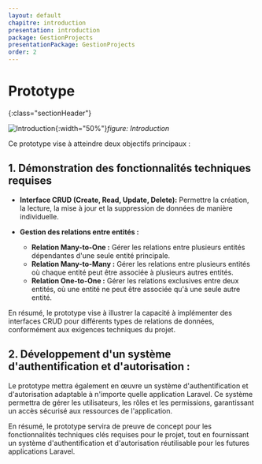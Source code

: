 ```yaml
---
layout: default
chapitre: introduction
presentation: introduction
package: GestionProjects
presentationPackage: GestionProjects
order: 2
---
```


# Prototype 
{:class="sectionHeader"}

<!-- new slide -->

<!-- TODO : Insertion d'une image qui représent les deux objectifs de prototype -->

![Introduction](/prototype/introduction/images/introduction.jpg){:width="50%"}*figure: Introduction*

<!-- note -->

Ce prototype vise à atteindre deux objectifs principaux :

## 1. Démonstration des fonctionnalités techniques requises 

<!-- TODO : Insertion d'une image qui représente  l'objectif 1 : différents types de relations de données -->

* **Interface CRUD (Create, Read, Update, Delete):** Permettre la création, la lecture, la mise à jour et la suppression de données de manière individuelle.

* **Gestion des relations entre entités :**
    * **Relation Many-to-One :** Gérer les relations entre plusieurs entités dépendantes d'une seule entité principale.
    * **Relation Many-to-Many :** Gérer les relations entre plusieurs entités où chaque entité peut être associée à plusieurs autres entités.
    * **Relation One-to-One :** Gérer les relations exclusives entre deux entités, où une entité ne peut être associée qu'à une seule autre entité.

En résumé, le prototype vise à illustrer la capacité à implémenter des interfaces CRUD pour différents types de relations de données, conformément aux exigences techniques du projet.

## 2. Développement d'un système d'authentification et d'autorisation : 

<!-- TODO : Insertion d'une image qui représente  l'objectif 2 : un système d'authentification et d'autorisation réutilisable-->

Le prototype mettra également en œuvre un système d'authentification et d'autorisation adaptable à n'importe quelle application Laravel. Ce système permettra de gérer les utilisateurs, les rôles et les permissions, garantissant un accès sécurisé aux ressources de l'application.

En résumé, le prototype servira de preuve de concept pour les fonctionnalités techniques clés requises pour le projet, tout en fournissant un système d'authentification et d'autorisation réutilisable pour les futures applications Laravel.

<!-- new slide -->
